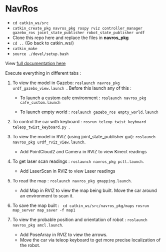 # NavRos

- `cd catkin_ws/src`
- `catkin_create_pkg navros_pkg rospy rviz controller_manager gazebo_ros joint_state_publisher robot_state_publisher urdf`
-  Clone this repo here and replace the files in **navros_pkg**
- `cd ..` (Go back to catkin_ws/)
- `catkin_make`
- `source ./devel/setup.bash`


View [full documentation here ](https://github.com/YugAjmera/navros_pkg/blob/master/Documentation.md) 


Execute everything in different tabs :

1. To view the model in Gazebo: `roslaunch navros_pkg urdf_gazebo_view.launch `. Before this launch any of this :
   
   - To launch a custom cafe environment : 
    `roslaunch navros_pkg cafe_custom.launch`

   - To launch empty world :
    `roslaunch gazebo_ros empty_world.launch`

2. To control the car with keyboard : `rosrun teleop_twist_keyboard teleop_twist_keyboard.py `.

3. To view the model in RVIZ (using joint_state_publisher gui): `roslaunch navros_pkg urdf_rviz_view.launch`.
   * Add PointCloud2 and Camera in RVIZ to view Kinect readings

4. To get laser scan readings : `roslaunch navros_pkg pctl.launch`.
   * Add LaserScan in RVIZ to view Laser readings

5. To read the map : `roslaunch navros_pkg gmapping.launch`.
   * Add Map in RVIZ to view the map being built. Move the car around an environment to scan it.

6. To save the map built :
 ` cd catkin_ws/src/navros_pkg/maps`
 `rosrun map_server map_saver -f map1`

7. To view the probable position and orientation of robot : `roslaunch navros_pkg amcl.launch`.
   * Add PoseArray in RVIZ to view the arrows.
   * Move the car via teleop keyboard to get more precise localization of the robot.




